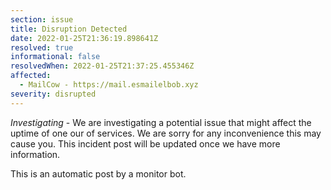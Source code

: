 ```yaml
---
section: issue
title: Disruption Detected
date: 2022-01-25T21:36:19.898641Z
resolved: true
informational: false
resolvedWhen: 2022-01-25T21:37:25.455346Z
affected:
  - MailCow - https://mail.esmailelbob.xyz
severity: disrupted
---
```

*Investigating* - We are investigating a potential issue that might affect the uptime of one our of services. We are sorry for any inconvenience this may cause you. This incident post will be updated once we have more information.

This is an automatic post by a monitor bot.
        